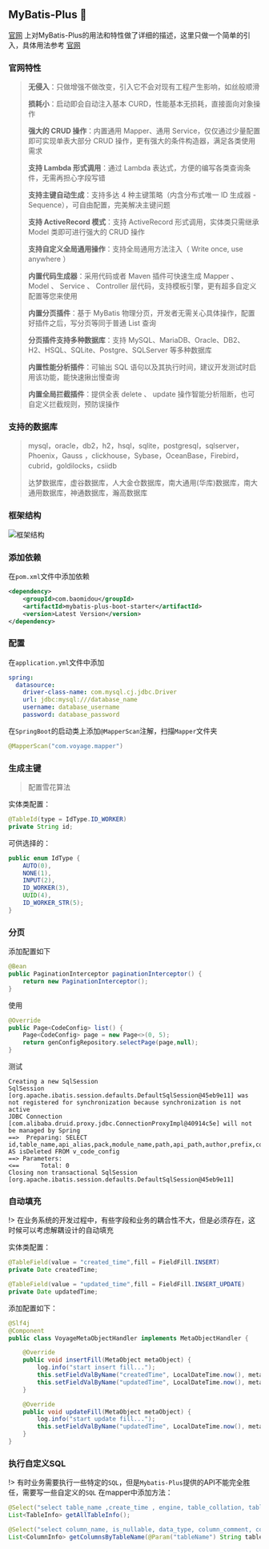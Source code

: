 ## MyBatis-Plus :100:
[官网](https://baomidou.com/) 
上对MyBatis-Plus的用法和特性做了详细的描述，这里只做一个简单的引入，具体用法参考
[官网](https://baomidou.com/) 
### 官网特性

> **无侵入**：只做增强不做改变，引入它不会对现有工程产生影响，如丝般顺滑
>
> **损耗小**：启动即会自动注入基本 CURD，性能基本无损耗，直接面向对象操作
>
> **强大的 CRUD 操作**：内置通用 Mapper、通用 Service，仅仅通过少量配置即可实现单表大部分 CRUD 操作，更有强大的条件构造器，满足各类使用需求
>
> **支持 Lambda 形式调用**：通过 Lambda 表达式，方便的编写各类查询条件，无需再担心字段写错
>
> **支持主键自动生成**：支持多达 4 种主键策略（内含分布式唯一 ID 生成器 - Sequence），可自由配置，完美解决主键问题
> 
> **支持 ActiveRecord 模式**：支持 ActiveRecord 形式调用，实体类只需继承 Model 类即可进行强大的 CRUD 操作
>
> **支持自定义全局通用操作**：支持全局通用方法注入（ Write once, use anywhere ）
>
> **内置代码生成器**：采用代码或者 Maven 插件可快速生成 Mapper 、 Model 、 Service 、 Controller 层代码，支持模板引擎，更有超多自定义配置等您来使用
>
> **内置分页插件**：基于 MyBatis 物理分页，开发者无需关心具体操作，配置好插件之后，写分页等同于普通 List 查询
>
> **分页插件支持多种数据库**：支持 MySQL、MariaDB、Oracle、DB2、H2、HSQL、SQLite、Postgre、SQLServer 等多种数据库
>
> **内置性能分析插件**：可输出 SQL 语句以及其执行时间，建议开发测试时启用该功能，能快速揪出慢查询
>
> **内置全局拦截插件**：提供全表 delete 、 update 操作智能分析阻断，也可自定义拦截规则，预防误操作

### 支持的数据库
> mysql，oracle，db2，h2，hsql，sqlite，postgresql，sqlserver，Phoenix，Gauss ，clickhouse，Sybase，OceanBase，Firebird，cubrid，goldilocks，csiidb
>
> 达梦数据库，虚谷数据库，人大金仓数据库，南大通用(华库)数据库，南大通用数据库，神通数据库，瀚高数据库

### 框架结构
![框架结构](images/Snipaste_2021-10-06_13-40-13.png)

### 添加依赖
在`pom.xml`文件中添加依赖
```xml
<dependency>
    <groupId>com.baomidou</groupId>
    <artifactId>mybatis-plus-boot-starter</artifactId>
    <version>Latest Version</version>
</dependency>
```
### 配置
在`application.yml`文件中添加
```yaml
spring:
  datasource:
    driver-class-name: com.mysql.cj.jdbc.Driver
    url: jdbc:mysql:///database_name
    username: database_username
    password: database_password
```
在`SpringBoot`的启动类上添加`@MapperScan`注解，扫描`Mapper`文件夹
```java
@MapperScan("com.voyage.mapper")
```
### 生成主键

> 配置雪花算法

实体类配置：
```java
@TableId(type = IdType.ID_WORKER)
private String id;
```
可供选择的：
```java
public enum IdType {
    AUTO(0),
    NONE(1),
    INPUT(2),
    ID_WORKER(3),
    UUID(4),
    ID_WORKER_STR(5);
}
```
### 分页
添加配置如下
```java
@Bean
public PaginationInterceptor paginationInterceptor() {
    return new PaginationInterceptor();
}
```
使用
```java
@Override
public Page<CodeConfig> list() {
    Page<CodeConfig> page = new Page<>(0, 5);
    return genConfigRepository.selectPage(page,null);
}
```
测试
```text
Creating a new SqlSession
SqlSession [org.apache.ibatis.session.defaults.DefaultSqlSession@45eb9e11] was not registered for synchronization because synchronization is not active
JDBC Connection [com.alibaba.druid.proxy.jdbc.ConnectionProxyImpl@40914c5e] will not be managed by Spring
==>  Preparing: SELECT id,table_name,api_alias,pack,module_name,path,api_path,author,prefix,cover,created_time,updated_time,is_delete AS isDeleted FROM v_code_config
==> Parameters: 
<==      Total: 0
Closing non transactional SqlSession [org.apache.ibatis.session.defaults.DefaultSqlSession@45eb9e11]
```
### 自动填充
!> 在业务系统的开发过程中，有些字段和业务的耦合性不大，但是必须存在，这时候可以考虑解耦设计的自动填充

实体类配置：
```java
@TableField(value = "created_time",fill = FieldFill.INSERT)
private Date createdTime;

@TableField(value = "updated_time",fill = FieldFill.INSERT_UPDATE)
private Date updatedTime;
```
添加配置如下：
```java
@Slf4j
@Component
public class VoyageMetaObjectHandler implements MetaObjectHandler {

    @Override
    public void insertFill(MetaObject metaObject) {
        log.info("start insert fill...");
        this.setFieldValByName("createdTime", LocalDateTime.now(), metaObject);
        this.setFieldValByName("updatedTime", LocalDateTime.now(), metaObject);
    }

    @Override
    public void updateFill(MetaObject metaObject) {
        log.info("start update fill...");
        this.setFieldValByName("updatedTime", LocalDateTime.now(), metaObject);
    }
}
```
### 执行自定义SQL
!> 有时业务需要执行一些特定的`SQL`，但是`Mybatis-Plus`提供的API不能完全胜任，需要写一些自定义的`SQL`
在mapper中添加方法：
```java
@Select("select table_name ,create_time , engine, table_collation, table_comment from information_schema.tables where table_schema = (select database()) order by create_time desc")
List<TableInfo> getAllTableInfo();

@Select("select column_name, is_nullable, data_type, column_comment, column_key, extra from information_schema.columns where table_name = #{tableName} and table_schema = (select database()) order by ordinal_position")
List<ColumnInfo> getColumnsByTableName(@Param("tableName") String tableName);
```

